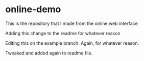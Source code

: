 # online-demo
This is the repository that I made from the online web interface

Adding this change to the readme for whatever reason

Editing this on the example branch. Again, for whatever reason.

Tweaked and added again to readme file.
